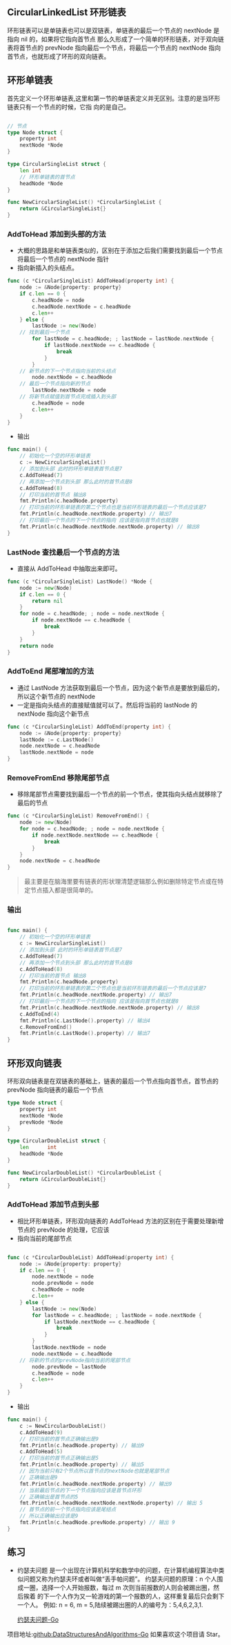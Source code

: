 ## CircularLinkedList 环形链表

环形链表可以是单链表也可以是双链表，单链表的最后一个节点的 nextNode 是指向 nil 的，如果将它指向首节点
那么久形成了一个简单的环形链表，对于双向链表将首节点的 prevNode 指向最后一个节点，将最后一个节点的
nextNode 指向首节点，也就形成了环形的双向链表。

## 环形单链表

首先定义一个环形单链表,这里和第一节的单链表定义并无区别。注意的是当环形链表只有一个节点的时候，它指
向的是自己。

```go

// 节点
type Node struct {
	property int
	nextNode *Node
}

type CircularSingleList struct {
	len int
	// 环形单链表的首节点
	headNode *Node
}

func NewCircularSingleList() *CircularSingleList {
	return &CircularSingleList{}
}
```

### AddToHead 添加到头部的方法

- 大概的思路是和单链表类似的，区别在于添加之后我们需要找到最后一个节点将最后一个节点的 nextNode 指针
- 指向新插入的头结点。

```GO
func (c *CircularSingleList) AddToHead(property int) {
	node := &Node{property: property}
	if c.len == 0 {
		c.headNode = node
		c.headNode.nextNode = c.headNode
		c.len++
	} else {
		lastNode := new(Node)
    // 找到最后一个节点
		for lastNode = c.headNode; ; lastNode = lastNode.nextNode {
			if lastNode.nextNode == c.headNode {
				break
			}
		}
    // 新节点的下一个节点指向当前的头结点
		node.nextNode = c.headNode
    // 最后一个节点指向新的节点
		lastNode.nextNode = node
    // 将新节点赋值到首节点完成插入到头部
		c.headNode = node
		c.len++
	}
}

```

- 输出

```go
func main() {
	// 初始化一个空的环形单链表
	c := NewCircularSingleList()
	// 添加到头部 此时的环形单链表首节点是7
	c.AddToHead(7)
	// 再添加一个节点到头部 那么此时的首节点是8
	c.AddToHead(8)
	// 打印当前的首节点 输出8
	fmt.Println(c.headNode.property)
	// 打印当前的环形单链表的第二个节点也是当前环形链表的最后一个节点应该是7
	fmt.Println(c.headNode.nextNode.property) // 输出7
	// 打印最后一个节点的下一个节点的指向 应该是指向首节点也就是8
	fmt.Println(c.headNode.nextNode.nextNode.property) // 输出8
}
```

### LastNode 查找最后一个节点的方法

- 直接从 AddToHead 中抽取出来即可。

```GO
func (c *CircularSingleList) LastNode() *Node {
	node := new(Node)
	if c.len == 0 {
		return nil
	}
	for node = c.headNode; ; node = node.nextNode {
		if node.nextNode == c.headNode {
			break
		}
	}
	return node
}
```

### AddToEnd 尾部增加的方法

- 通过 LastNode 方法获取到最后一个节点，因为这个新节点是要放到最后的，所以这个新节点的 nextNode
- 一定是指向头结点的直接赋值就可以了。然后将当前的 lastNode 的 nextNode 指向这个新节点

```go
func (c *CircularSingleList) AddToEnd(property int) {
	node := &Node{property: property}
	lastNode := c.LastNode()
	node.nextNode = c.headNode
	lastNode.nextNode = node
}
```

### RemoveFromEnd 移除尾部节点

- 移除尾部节点需要找到最后一个节点的前一个节点，使其指向头结点就移除了最后的节点

```go
func (c *CircularSingleList) RemoveFromEnd() {
	node := new(Node)
	for node = c.headNode; ; node = node.nextNode {
		if node.nextNode.nextNode == c.headNode {
			break
		}
	}
	node.nextNode = c.headNode
}

```

> 最主要是在脑海里要有链表的形状理清楚逻辑那么例如删除特定节点或在特定节点插入都是很简单的。

### 输出

```GO

func main() {
	// 初始化一个空的环形单链表
	c := NewCircularSingleList()
	// 添加到头部 此时的环形单链表首节点是7
	c.AddToHead(7)
	// 再添加一个节点到头部 那么此时的首节点是8
	c.AddToHead(8)
	// 打印当前的首节点 输出8
	fmt.Println(c.headNode.property)
	// 打印当前的环形单链表的第二个节点也是当前环形链表的最后一个节点应该是7
	fmt.Println(c.headNode.nextNode.property) // 输出7
	// 打印最后一个节点的下一个节点的指向 应该是指向首节点也就是8
	fmt.Println(c.headNode.nextNode.nextNode.property) // 输出8
	c.AddToEnd(4)
	fmt.Println(c.LastNode().property) // 输出4
	c.RemoveFromEnd()
	fmt.Println(c.LastNode().property) // 输出7
}
```

## 环形双向链表

环形双向链表是在双链表的基础上，链表的最后一个节点指向首节点，首节点的 prevNode 指向链表的最后一个节点

```go
type Node struct {
	property int
	nextNode *Node
	prevNode *Node
}

type CircularDoubleList struct {
	len      int
	headNode *Node
}

func NewCircularDoubleList() *CircularDoubleList {
	return &CircularDoubleList{}
}
```

### AddToHead 添加节点到头部

- 相比环形单链表，环形双向链表的 AddToHead 方法的区别在于需要处理新增节点的 prevNode 的处理，它应该
- 指向当前的尾部节点

```go

func (c *CircularDoubleList) AddToHead(property int) {
	node := &Node{property: property}
	if c.len == 0 {
		node.nextNode = node
		node.prevNode = node
		c.headNode = node
		c.len++
	} else {
		lastNode := new(Node)
		for lastNode = c.headNode; ; lastNode = node.nextNode {
			if lastNode.nextNode == c.headNode {
				break
			}
		}
		lastNode.nextNode = node
		node.nextNode = c.headNode
    // 将新的节点的prevNode指向当前的尾部节点
		node.prevNode = lastNode
		c.headNode = node
		c.len++
	}
}

```

- 输出

```GO
func main() {
	c := NewCircularDoubleList()
	c.AddToHead(9)
	// 打印当前的首节点正确输出是9
	fmt.Println(c.headNode.property) // 输出9
	c.AddToHead(5)
	// 打印当前的首节点正确输出是5
	fmt.Println(c.headNode.property) // 输出5
	// 因为当前只有2个节点所以首节点的nextNode也就是尾部节点
	// 正确输出是9
	fmt.Println(c.headNode.nextNode.property) // 输出9
	// 当前最后节点的下一个节点指向应该是首节点环形
	// 正确输出是首节点的5
	fmt.Println(c.headNode.nextNode.nextNode.property) // 输出 5
	// 首节点的前一个节点指向应该是尾结点
	// 所以正确输出应该是9
	fmt.Println(c.headNode.prevNode.property) // 输出 9
}
```

## 练习

- 约瑟夫问题
  是一个出现在计算机科学和数学中的问题，在计算机编程算法中类似问题又称为约瑟夫环或者叫做“丢手帕问题”。
  约瑟夫问题的原理：n 个人围成一圈，选择一个人开始报数，每过 m 次则当前报数的人则会被踢出圈，然后挨着
  的下一个人作为又一轮游戏的第一个报数的人，这样重复最后只会剩下一个人。
  例如: n = 6, m = 5,陆续被踢出圈的人的编号为：5,4,6,2,3,1.

  [约瑟夫问题-Go](/example/main.go)

项目地址:[github:DataStructuresAndAlgorithms-Go](https://github.com/glepnir/DataStructuresAndAlgorithms-Go)
如果喜欢这个项目请 Star。
